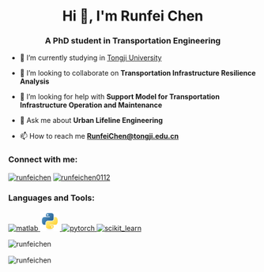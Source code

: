 <h1 align="center">Hi 👋, I'm Runfei Chen</h1>
<h3 align="center">A PhD student in Transportation Engineering</h3>

- 🔭 I’m currently studying in [Tongji University]([https://umi.tongji.edu.cn/info/1067/1120.htm])

- 👯 I’m looking to collaborate on **Transportation Infrastructure Resilience Analysis**

- 🤝 I’m looking for help with **Support Model for Transportation Infrastructure Operation and Maintenance**

- 💬 Ask me about **Urban Lifeline Engineering**

- 📫 How to reach me **RunfeiChen@tongji.edu.cn**

<h3 align="left">Connect with me:</h3>
<p align="left">
<a href="https://twitter.com/runfeichen" target="blank"><img align="center" src="https://raw.githubusercontent.com/rahuldkjain/github-profile-readme-generator/master/src/images/icons/Social/twitter.svg" alt="runfeichen" height="30" width="40" /></a>
<a href="https://instagram.com/runfeichen0112" target="blank"><img align="center" src="https://raw.githubusercontent.com/rahuldkjain/github-profile-readme-generator/master/src/images/icons/Social/instagram.svg" alt="runfeichen0112" height="30" width="40" /></a>
</p>

<h3 align="left">Languages and Tools:</h3>
<p align="left"> <a href="https://www.mathworks.com/" target="_blank" rel="noreferrer"> <img src="https://upload.wikimedia.org/wikipedia/commons/2/21/Matlab_Logo.png" alt="matlab" width="40" height="40"/> </a> <a href="https://www.python.org" target="_blank" rel="noreferrer"> <img src="https://raw.githubusercontent.com/devicons/devicon/master/icons/python/python-original.svg" alt="python" width="40" height="40"/> </a> <a href="https://pytorch.org/" target="_blank" rel="noreferrer"> <img src="https://www.vectorlogo.zone/logos/pytorch/pytorch-icon.svg" alt="pytorch" width="40" height="40"/> </a> <a href="https://scikit-learn.org/" target="_blank" rel="noreferrer"> <img src="https://upload.wikimedia.org/wikipedia/commons/0/05/Scikit_learn_logo_small.svg" alt="scikit_learn" width="40" height="40"/> </a> </p>

<p><img align="center" src="https://github-readme-stats.vercel.app/api/top-langs?username=runfeichen&show_icons=true&locale=en&layout=compact" alt="runfeichen" /></p>

<p><img align="center" src="https://github-readme-streak-stats.herokuapp.com/?user=runfeichen&" alt="runfeichen" /></p>
